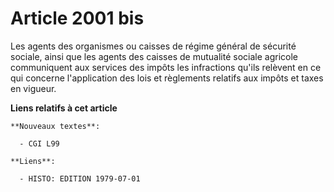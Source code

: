 # Article 2001 bis

Les agents des organismes ou caisses de régime général de sécurité sociale, ainsi que les agents des caisses de mutualité
sociale agricole communiquent aux services des impôts les infractions qu'ils relèvent en ce qui concerne l'application des
lois et règlements relatifs aux impôts et taxes en vigueur.

**Liens relatifs à cet article**

	**Nouveaux textes**:

	  - CGI L99

	**Liens**:

	  - HISTO: EDITION 1979-07-01
